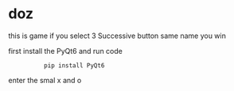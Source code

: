 # doz
this is game if you select 3 Successive button same name you win

first install the PyQt6 and run code

              pip install PyQt6

enter the smal x and o
